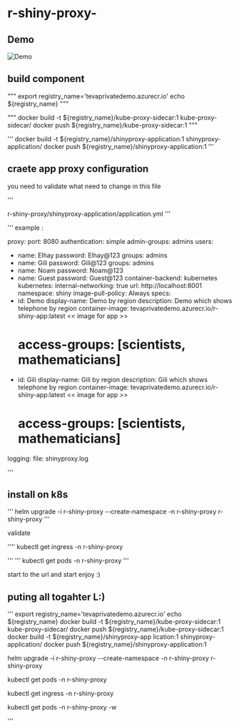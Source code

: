 # r-shiny-proxy-

## Demo 

![Demo](record/shinyproxy-demo.gif)




## build component
"""
export registry_name='tevaprivatedemo.azurecr.io'
echo ${registry_name}
"""

"""
docker build -t ${registry_name}/kube-proxy-sidecar:1 kube-proxy-sidecar/
docker push ${registry_name}/kube-proxy-sidecar:1
"""

'''
docker build -t ${registry_name}/shinyproxy-application:1 shinyproxy-application/
docker push ${registry_name}/shinyproxy-application:1
'''


## craete app proxy configuration 
you need to validate what need to change in this file 

'''

r-shiny-proxy/shinyproxy-application/application.yml
'''

'''
example : 

proxy:
  port: 8080
  authentication: simple
  admin-groups: admins
  users:
  - name: Elhay
    password: Elhay@123
    groups: admins
  - name: Gili
    password: Gili@123
    groups: admins
  - name: Noam
    password: Noam@123
  - name: Guest
    password: Guest@123
  container-backend: kubernetes
  kubernetes:
    internal-networking: true
    url: http://localhost:8001
    namespace: shiny
    image-pull-policy: Always
  specs:
  - id: Demo
    display-name: Demo by region
    description: Demo which shows telephone by region
    container-image: tevaprivatedemo.azurecr.io/r-shiny-app:latest << image for app >>
    # access-groups: [scientists, mathematicians]
  - id: Gili
    display-name: Gili by region
    description: Gili which shows telephone by region
    container-image: tevaprivatedemo.azurecr.io/r-shiny-app:latest << image for app >>
    # access-groups: [scientists, mathematicians]
logging:
  file:
    shinyproxy.log


'''


## install on k8s 

'''
helm upgrade -i r-shiny-proxy --create-namespace -n r-shiny-proxy  r-shiny-proxy
'''

validate 

''''
kubectl get ingress -n r-shiny-proxy 

'''
'''
kubectl get pods  -n r-shiny-proxy 
'''


start to the url and start enjoy :) 

## puting all togahter L:)

'''
export registry_name='tevaprivatedemo.azurecr.io'
echo ${registry_name}
docker build -t ${registry_name}/kube-proxy-sidecar:1 kube-proxy-sidecar/
docker push ${registry_name}/kube-proxy-sidecar:1
docker build -t ${registry_name}/shinyproxy-app
lication:1 shinyproxy-application/
docker push ${registry_name}/shinyproxy-application:1

helm upgrade -i r-shiny-proxy --create-namespace -n r-shiny-proxy  r-shiny-proxy

kubectl get pods  -n r-shiny-proxy 

kubectl get ingress -n r-shiny-proxy 

kubectl get pods  -n r-shiny-proxy  -w 

'''
